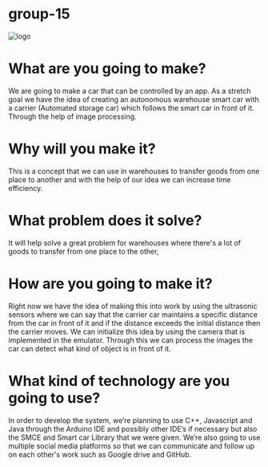 # group-15

![logo](https://user-images.githubusercontent.com/71884388/113401838-58488780-93a4-11eb-9a9e-cc0b51024e09.png)
# What are you going to make?

We are going to make a car that can be controlled by an app. As a stretch goal we have the idea 
of creating an autonomous warehouse smart car with a carrier (Automated storage car) which follows the smart car in front of it.
Through the help of image processing.

# Why will you make it?

This is a concept that we can use in warehouses to transfer goods from one place to another and with the help of our 
idea we can increase time efficiency.

# What problem does it solve?

It will help solve a great problem for warehouses where there's a lot of goods to transfer from one place to the other,

# How are you going to make it?

Right now we have the idea of making this into work by using the ultrasonic sensors where we can say that the carrier car 
maintains a specific distance from the car in front of it and if the distance exceeds the initial distance then the carrier moves.
We can initialize this idea by using the camera that is implemented in the emulator. Through this we can process
the images the car can detect what kind of object is in front of it.

# What kind of technology are you going to use?

In order to develop the system, we’re planning to use C++, Javascript and Java through the Arduino IDE and possibly other IDE’s if necessary but also the SMCE and Smart car Library that we were given. We’re also going to use multiple social media platforms so that we can communicate and follow up on each other's work such as Google drive and GitHub.
